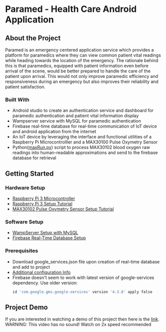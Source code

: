# Paramed - Health Care Android Application


## About the Project

Paramed is an emergency centered application service which provides a platform for paramedics where they can view common patient vital readings while heading towards the location of the emergency. The rationale behind this is that paramedics, equipped with patient information even before arrival of the scene, would be better prepared to handle the care of the patient upon arrival. This would not only improve paramedic efficiency and responsiveness during an emergency but also improves their reliability and patient satisfaction.

### Built With
 - Android studio to create an authentication service and dashboard for paramedic authentication and patient vital information display
 - Wampserver service with MySQL for paramedic authentication
 - Firebase real-time database for real-time communication of IoT device and android application from the internet
 - An IoT device by leveraging the interface and functional utilities of a Raspberry Pi Microcontrolller and a MAX30100 Pulse Oxymetry Sensor
 - Python([maxRun.py](https://github.com/Akbram98/Paramed-AndroidApp/blob/master/app/maxRun.py)) script to process MAX30102 blood oxygen raw readings into human-readable approximations and send to the firebase database for retrieval

## Getting Started

### Hardware Setup
  - [Raspberry Pi 3 Microcontroller](https://www.raspberrypi.com/products/raspberry-pi-3-model-b/)
  - [Raspberry Pi 3 Setup Tutorial](https://www.raspberrypi.com/documentation/computers/getting-started.html)
  - [MAX30102 Pulse Oxymetry Sensor Setup Tutorial](https://github.com/vrano714/max30102-tutorial-raspberrypi)

### Software Setup
 - [WampServer Setup with MySQL](https://blog.containerize.com/how-to-install-and-configure-wamp-server-on-windows/)
 - [Firebase Real-Time Database Setup](https://firebase.google.com/docs/database/)

### Prerequisites
- Download google_services.json file upon creation of real-time database and add to project
- [Additional configuration Info](https://firebase.google.com/docs/android/setup)
- Firebase doesn't seem to work with latest version of google-services dependency. Use older version:
  ```sh
  id 'com.google.gms.google-services' version '4.3.8' apply false

 ## Project Demo
 If you are interested in watching a demo of this project then here is the [link](https://drive.google.com/file/d/1EM7xl7EOJXe2wgTQs4uB0Ksur4w_-jwy/view?usp=sharing). WARNING: This video has no sound! Watch on 2x speed recommended


